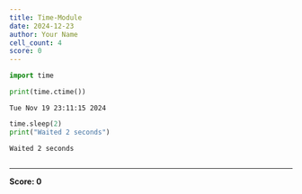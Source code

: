 ```yaml
---
title: Time-Module
date: 2024-12-23
author: Your Name
cell_count: 4
score: 0
---
```


```python
import time
```


```python
print(time.ctime())
```

    Tue Nov 19 23:11:15 2024



```python
time.sleep(2)
print("Waited 2 seconds")
```

    Waited 2 seconds



```python

```


---
**Score: 0**
